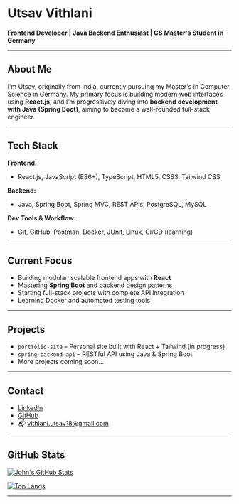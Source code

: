 <!-- Minimalist GitHub Profile README for John -->

# Utsav Vithlani

**Frontend Developer | Java Backend Enthusiast | CS Master's Student in Germany**

---

## About Me

I'm Utsav, originally from India, currently pursuing my Master's in Computer Science in Germany. My primary focus is building modern web interfaces using **React.js**, and I’m progressively diving into **backend development with Java (Spring Boot)**, aiming to become a well-rounded full-stack engineer.

---

## Tech Stack

**Frontend:**
- React.js, JavaScript (ES6+), TypeScript, HTML5, CSS3, Tailwind CSS

**Backend:**
- Java, Spring Boot, Spring MVC, REST APIs, PostgreSQL, MySQL

**Dev Tools & Workflow:**
- Git, GitHub, Postman, Docker, JUnit, Linux, CI/CD (learning)

---

## Current Focus

- Building modular, scalable frontend apps with **React**
- Mastering **Spring Boot** and backend design patterns
- Starting full-stack projects with complete API integration
- Learning Docker and automated testing tools

---

## Projects

- `portfolio-site` – Personal site built with React + Tailwind (in progress)
- `spring-backend-api` – RESTful API using Java & Spring Boot
- More projects coming soon...

---

## Contact

- [LinkedIn](https://www.linkedin.com/in/utsav-rajendrabhai-vithlani-7785711ba)
- [GitHub](https://github.com/v-utsav)
- 📬 vithlani.utsav18@gmail.com

---

## GitHub Stats

[![John's GitHub Stats](https://github-readme-stats.vercel.app/api?username=yourusername&show_icons=true&theme=default)](https://github.com/v-utsav)

[![Top Langs](https://github-readme-stats.vercel.app/api/top-langs/?username=yourusername&layout=compact)](https://github.com/v-utsav)

---

